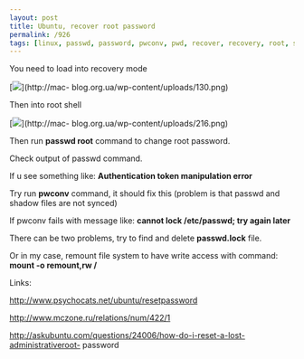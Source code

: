 ```yaml
---
layout: post
title: Ubuntu, recover root password
permalink: /926
tags: [linux, passwd, password, pwconv, pwd, recover, recovery, root, shadow, ubuntu]
---
```


You need to load into recovery mode

[![](http://mac-blog.org.ua/wp-content/uploads/130-300x197.png)](http://mac-
blog.org.ua/wp-content/uploads/130.png)

Then into root shell

[![](http://mac-blog.org.ua/wp-content/uploads/216-300x124.png)](http://mac-
blog.org.ua/wp-content/uploads/216.png)

Then run **passwd root** command to change root password.

Check output of passwd command.

If u see something like: **Authentication token manipulation error**

Try run **pwconv** command, it should fix this (problem is that passwd and
shadow files are not synced)

If pwconv fails with message like: **cannot lock /etc/passwd; try again
later**

There can be two problems, try to find and delete **passwd.lock** file.

Or in my case, remount file system to have write access with command: **mount
-o remount,rw /**

Links:

http://www.psychocats.net/ubuntu/resetpassword

http://www.mczone.ru/relations/num/422/1

http://askubuntu.com/questions/24006/how-do-i-reset-a-lost-administrativeroot-
password
